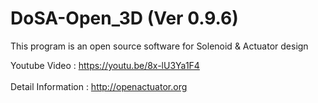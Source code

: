 # DoSA-Open_3D (Ver 0.9.6)

This program is an open source software for Solenoid &amp; Actuator design

Youtube Video : https://youtu.be/8x-lU3Ya1F4
<br><br>
Detail Information : http://openactuator.org
<br><br>
<img src="http://www.solenoid.or.kr/openactuator/DoSA_Open/DoSA-Open_3D.png" border="0" alt="">
